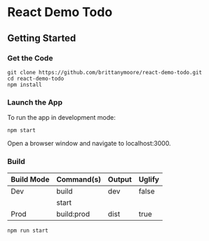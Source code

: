 # React Demo Todo

## Getting Started

### Get the Code

```
git clone https://github.com/brittanymoore/react-demo-todo.git
cd react-demo-todo
npm install
```

### Launch the App

To run the app in development mode:

```
npm start
```

Open a browser window and navigate to localhost:3000.

### Build

| Build Mode        | Command(s)     | Output   | Uglify |
| ----------------- | -------------- | -------  | ------ |
| Dev               | build          | dev      | false  |
|                   | start          |          |        |
| Prod              | build:prod     | dist     | true   |


```
npm run start
```
